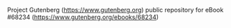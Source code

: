 Project Gutenberg (https://www.gutenberg.org) public repository for eBook #68234 (https://www.gutenberg.org/ebooks/68234)
